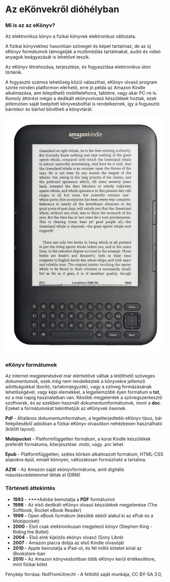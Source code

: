 # Az eKönvekről dióhélyban

### Mi is az az eKönyv?

Az elektronikus könyv a fizikai könyvek elektronikus változata.

A fizikai könyvekhez hasonlóan szöveget és képet tartalmaz, de az új eKönyv formátumok támogatják a multimédiás tartalmakat, audió és videó anyagok beágyazását is lehetővé teszik.   
  
Az eKönyv létrehozása, terjesztése, és fogyasztása elektronikus úton történik. 

A fogyasztó számos lehetőség közül választhat, eKönyv olvasó program szinte minden platformon elérhető, erre jó példa az Amazon Kindle alkalmazása, ami telepíthető mobiltelefonra, tabletre, vagy akár PC-re is. Komoly áttörést mégis a dedikált ekönyvolvasó készülékek hoztak, ezek jellemzően saját beépített könyvesbolttal is rendelkeznek, így a fogyasztó bármikor és bárhol bővítheti a könyvtárát.

![Amazon Kindle eK&#xF6;nyv olvas&#xF3;](../.gitbook/assets/amazon_kindle_3.jpeg)

### eKönyv formátumok

Az internet megjelenésével már elérhetővé váltak a letölthető szöveges dokumentumok, ezek még nem rendelkeztek a könyvekre jellemző adottságokkal \(borító, tartalomjegyzék\), vagy a szöveg formázásának lehetőségével, vagy képi elemekkel, a legjellemzőbb ilyen formátum a **txt**, ez a mai napig használatban van. Később megjelentek a szövegszerkesztő szoftverek, és az ezekben használt dokumentumformátumok, mont a **doc**. Ezeket a formátumokat tekinthetjük az eKönyvek őseinek. 

**Pdf** - Általános dokumentumformátum, a legelterjedtebb eKönyv típus, bár felépítéséből adódóan a fizikai eKönyv olvasókon nehézkesen használható \(kötött layout\).

**Mobipocket** - Platformfüggetlen formátum, a korai Kindle készülékek preferált formátuma, kiterjesztése .mobi, vagy .prc lehet.

**Epub** - Platformfüggetlen, széles körben alkalmazott formátum, HTML-CSS alapokra épül, emiatt könnyen, változatosan formázható a tartalma.

**AZW** - Az Amazon saját ekönyvformátuma, amit digitális másolásvédelemmel láttak el \(DRM\)

### Történeti áttekintés

* **1993** - ****Adobe bemutatja a **PDF** formátumot
* **1998** - Az első dedikált eKönyv olvasó készülékek megjelenése \(The Softbook, Rocket eBook Reader\)
* **1999 -** Open eBook formátum \(később ebből alakul ki az ePub és a Mobipocket\)
* **2000 -** Első csak elektronikusan megjelenő könyv \(Stephen King - Riding the Bullet\)
* **2004** - Első eInk kijelzős ekönyv olvasó \(Sony Libré\)
* **2007** - Amazon piacra dobja az első Kindle olvasóját
* **2010 -** Apple bemutatja a iPad-ot, és fél millió kötetet kínál az iBookstore-ban
* **2010 -** Az Amazon könyvesboltban több eKönyv kerül értékesítésre, mint fizikai kötet



Fénykép forrása: NotFromUtrecht - A feltöltő saját munkája, CC BY-SA 3.0, 







